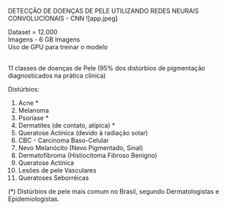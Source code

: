 
DETECÇÃO DE DOENÇAS DE PELE UTILIZANDO REDES NEURAIS CONVOLUCIONAIS - CNN 
![app.jpeg]

Dataset = 12.000 <br>
Imagens - 6 GB Imagens <br>
Uso de GPU para treinar o modelo <br> <br>

11 classes de doenças de Pele
(95% dos distúrbios de pigmentação diagnosticados na prática clínica)

Distúrbios: 
1. Acne *
2. Melanoma
3. Psoríase *
4. Dermatites (de contato, atípica) *
5. Queratose Actínica (devido à radiação solar)
6. CBC - Carcinoma Baso-Celular
7. Nevo Melanócito (Nevo Pigmentado, Sinal)
8. Dermatofibroma (Histiocitoma Fibroso Benigno)
9. Queratose Actínica
10. Lesões de pele Vasculares
11. Queratoses Seborréicas

(*) Distúrbios de pele mais comum no Brasil, segundo Dermatologistas e Epidemiologistas.

